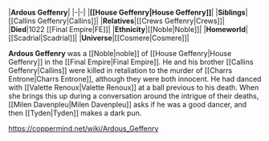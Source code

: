 |**Ardous Geffenry**|
|-|-|
|**[[House Geffenry\|House Geffenry]]**|
|**Siblings**|[[Callins Geffenry\|Callins]]|
|**Relatives**|[[Crews Geffenry\|Crews]]|
|**Died**|1022 [[Final Empire\|FE]]|
|**Ethnicity**|[[Noble\|Noble]]|
|**Homeworld**|[[Scadrial\|Scadrial]]|
|**Universe**|[[Cosmere\|Cosmere]]|

**Ardous Geffenry** was a [[Noble\|noble]] of [[House Geffenry\|House Geffenry]] in the [[Final Empire\|Final Empire]].
He and his brother [[Callins Geffenry\|Callins]] were killed in retaliation to the murder of [[Charrs Entrone\|Charrs Entrone]], although they were both innocent.
He had danced with [[Valette Renoux\|Valette Renoux]] at a ball previous to his death. When she brings this up during a conversation around the intrigue of their deaths, [[Milen Davenpleu\|Milen Davenpleu]] asks if he was a good dancer, and then [[Tyden\|Tyden]] makes a dark pun.



https://coppermind.net/wiki/Ardous_Geffenry